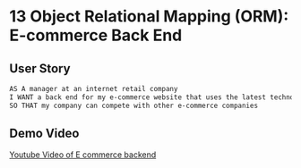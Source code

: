 # 13 Object Relational Mapping (ORM): E-commerce Back End

## User Story

```md
AS A manager at an internet retail company
I WANT a back end for my e-commerce website that uses the latest technologies
SO THAT my company can compete with other e-commerce companies
```

## Demo Video

[Youtube Video of E commerce backend](https://youtu.be/y1V0gZtF0s0)

